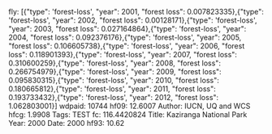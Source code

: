 fly: [{"type": 'forest-loss', "year": 2001, "forest loss": 0.007823335},{"type": 'forest-loss', "year": 2002, "forest loss": 0.00128171},{"type": 'forest-loss', "year": 2003, "forest loss": 0.027164864},{"type": 'forest-loss', "year": 2004, "forest loss": 0.092376176},{"type": 'forest-loss', "year": 2005, "forest loss": 0.106605738},{"type": 'forest-loss', "year": 2006, "forest loss": 0.118901393},{"type": 'forest-loss', "year": 2007, "forest loss": 0.310600259},{"type": 'forest-loss', "year": 2008, "forest loss": 0.266754979},{"type": 'forest-loss', "year": 2009, "forest loss": 0.095830315},{"type": 'forest-loss', "year": 2010, "forest loss": 0.180665812},{"type": 'forest-loss', "year": 2011, "forest loss": 0.193733432},{"type": 'forest-loss', "year": 2012, "forest loss": 1.062803001}]
wdpaid: 10744
hf09: 12.6007
Author: IUCN, UQ and WCS
hfcg: 1.9908
Tags: TEST
fc: 116.4420824
Title: Kaziranga National Park
Year: 2000
Date: 2000
hf93: 10.62

